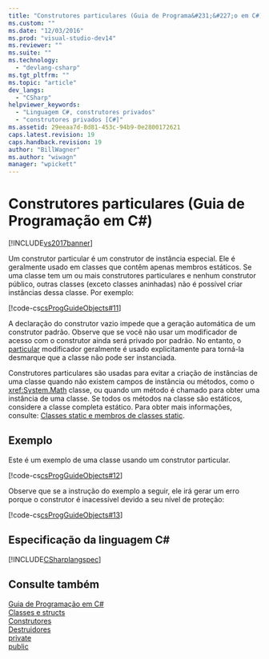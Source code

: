 ```yaml
---
title: "Construtores particulares (Guia de Programa&#231;&#227;o em C#) | Microsoft Docs"
ms.custom: ""
ms.date: "12/03/2016"
ms.prod: "visual-studio-dev14"
ms.reviewer: ""
ms.suite: ""
ms.technology: 
  - "devlang-csharp"
ms.tgt_pltfrm: ""
ms.topic: "article"
dev_langs: 
  - "CSharp"
helpviewer_keywords: 
  - "Linguagem C#, construtores privados"
  - "construtores privados [C#]"
ms.assetid: 29eeaa7d-8d81-453c-94b9-0e2800172621
caps.latest.revision: 19
caps.handback.revision: 19
author: "BillWagner"
ms.author: "wiwagn"
manager: "wpickett"
---
```

# Construtores particulares (Guia de Programa&#231;&#227;o em C#)
[!INCLUDE[vs2017banner](../../../csharp/includes/vs2017banner.md)]

Um construtor particular é um construtor de instância especial.  Ele é geralmente usado em classes que contêm apenas membros estáticos.  Se uma classe tem um ou mais construtores particulares e nenhum construtor público, outras classes \(exceto classes aninhadas\) não é possível criar instâncias dessa classe.  Por exemplo:  
  
 [!code-cs[csProgGuideObjects#11](../../../csharp/programming-guide/classes-and-structs/codesnippet/CSharp/private-constructors_1.cs)]  
  
 A declaração do construtor vazio impede que a geração automática de um construtor padrão.  Observe que se você não usar um modificador de acesso com o construtor ainda será privado por padrão.  No entanto, o  [particular](../../../csharp/language-reference/keywords/private.md) modificador geralmente é usado explicitamente para torná\-la desmarque que a classe não pode ser instanciada.  
  
 Construtores particulares são usadas para evitar a criação de instâncias de uma classe quando não existem campos de instância ou métodos, como o <xref:System.Math> classe, ou quando um método é chamado para obter uma instância de uma classe.  Se todos os métodos na classe são estáticos, considere a classe completa estático.  Para obter mais informações, consulte: [Classes static e membros de classes static](../../../csharp/programming-guide/classes-and-structs/static-classes-and-static-class-members.md).  
  
## Exemplo  
 Este é um exemplo de uma classe usando um construtor particular.  
  
 [!code-cs[csProgGuideObjects#12](../../../csharp/programming-guide/classes-and-structs/codesnippet/CSharp/private-constructors_2.cs)]  
  
 Observe que se a instrução do exemplo a seguir, ele irá gerar um erro porque o construtor é inacessível devido a seu nível de proteção:  
  
 [!code-cs[csProgGuideObjects#13](../../../csharp/programming-guide/classes-and-structs/codesnippet/CSharp/private-constructors_3.cs)]  
  
## Especificação da linguagem C\#  
 [!INCLUDE[CSharplangspec](../../../csharp/language-reference/keywords/includes/csharplangspec_md.md)]  
  
## Consulte também  
 [Guia de Programação em C\#](../../../csharp/programming-guide/index.md)   
 [Classes e structs](../../../csharp/programming-guide/classes-and-structs/index.md)   
 [Construtores](../../../csharp/programming-guide/classes-and-structs/constructors.md)   
 [Destruidores](../../../csharp/programming-guide/classes-and-structs/destructors.md)   
 [private](../../../csharp/language-reference/keywords/private.md)   
 [public](../../../csharp/language-reference/keywords/public.md)